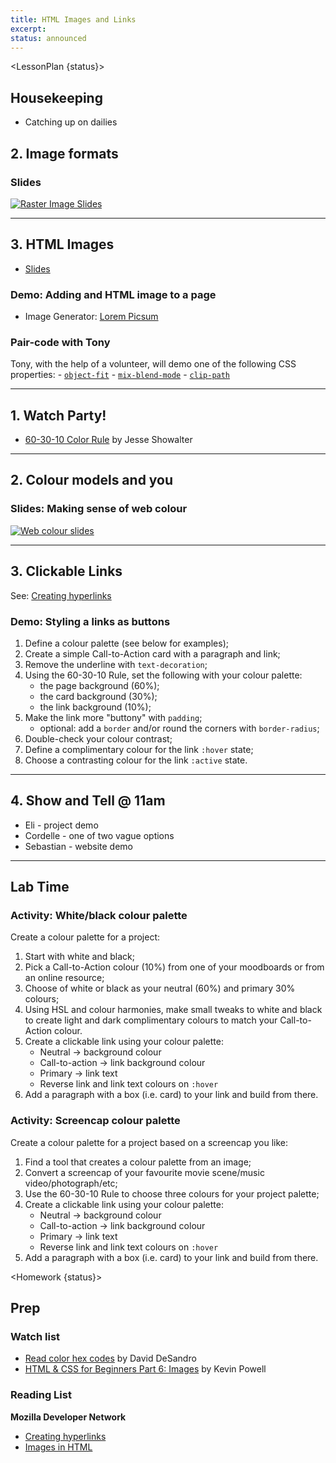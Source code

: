 ```yaml
---
title: HTML Images and Links
excerpt: 
status: announced
---
```

<script>
	import Homework from "$lib/components/Homework.svelte";
	import LessonPlan from "$lib/components/LessonPlan.svelte";
	import LabTime from "$lib/components/LabTime.svelte";
	import Achievement from "$lib/components/Achievement.svelte";
</script>

<LessonPlan {status}>

## Housekeeping
- Catching up on dailies

## 2. Image formats
### Slides
[![Raster Image Slides](/images/slides/raster-html-images.png)](https://sait-wbdv.github.io/slides/w23/cpnt-260/html-images.html)


---

## 3. HTML Images
- [Slides](https://sait-wbdv.github.io/slides/w23/cpnt-260/html-images.html/#9)

### Demo: Adding and HTML image to a page
- Image Generator: [Lorem Picsum](https://picsum.photos/)

### Pair-code with Tony
Tony, with the help of a volunteer, will demo one of the following CSS properties:
    - [`object-fit`](https://developer.mozilla.org/en-US/docs/Web/CSS/object-fit)
    - [`mix-blend-mode`](https://developer.mozilla.org/en-US/docs/Web/CSS/mix-blend-mode)
    - [`clip-path`](https://developer.mozilla.org/en-US/docs/Web/CSS/clip-path)



---

## 1. Watch Party!
- [60-30-10 Color Rule](https://www.youtube.com/watch?v=UWwNIMHFdW4) by Jesse Showalter

---

## 2. Colour models and you

### Slides: Making sense of web colour
[![Web colour slides](/images/slides/web-colours.png)](https://sait-wbdv.github.io/slides/w23/cpnt-260/colour.html)

---

## 3. Clickable Links
See: [Creating hyperlinks](https://developer.mozilla.org/en-US/docs/Learn/HTML/Introduction_to_HTML/Creating_hyperlinks)

### Demo: Styling a links as buttons
1. Define a colour palette (see below for examples);
2. Create a simple Call-to-Action card with a paragraph and link;
3. Remove the underline with `text-decoration`;
4. Using the 60-30-10 Rule, set the following with your colour palette:
    - the page background (60%);
    - the card background (30%);
    - the link background (10%);
5. Make the link more "buttony" with `padding`;
    - optional: add a `border` and/or round the corners with `border-radius`;
6. Double-check your colour contrast;
7. Define a complimentary colour for the link `:hover` state;
8. Choose a contrasting colour for the link `:active` state.

---

## 4. Show and Tell @ 11am
- Eli - project demo
- Cordelle - one of two vague options
- Sebastian - website demo

---

## Lab Time
### Activity: White/black colour palette
Create a colour palette for a project:
1. Start with white and black;
2. Pick a Call-to-Action colour (10%) from one of your moodboards or from an online resource;
3. Choose of white or black as your neutral (60%) and primary 30% colours;
4. Using HSL and colour harmonies, make small tweaks to white and black to create light and dark complimentary colours to match your Call-to-Action colour.
5. Create a clickable link using your colour palette:
    - Neutral -> background colour
    - Call-to-action -> link background colour
    - Primary -> link text
    - Reverse link and link text colours on `:hover`
6. Add a paragraph with a box (i.e. card) to your link and build from there.

### Activity: Screencap colour palette
Create a colour palette for a project based on a screencap you like:
1. Find a tool that creates a colour palette from an image;
2. Convert a screencap of your favourite movie scene/music video/photograph/etc;
3. Use the 60-30-10 Rule to choose three colours for your project palette;
4. Create a clickable link using your colour palette:
    - Neutral -> background colour
    - Call-to-action -> link background colour
    - Primary -> link text
    - Reverse link and link text colours on `:hover`
5. Add a paragraph with a box (i.e. card) to your link and build from there.

</LessonPlan>

<Homework {status}>

## Prep
### Watch list
- [Read color hex codes](https://www.youtube.com/watch?v=eqZqx6lRPe0) by David DeSandro
- [HTML & CSS for Beginners Part 6: Images](https://www.youtube.com/watch?v=0xoztJCHpbQ) by Kevin Powell

### Reading List
**Mozilla Developer Network**
- [Creating hyperlinks](https://developer.mozilla.org/en-US/docs/Learn/HTML/Introduction_to_HTML/Creating_hyperlinks)
- [Images in HTML](https://developer.mozilla.org/en-US/docs/Learn/HTML/Multimedia_and_embedding/Images_in_HTML)

</Homework>
